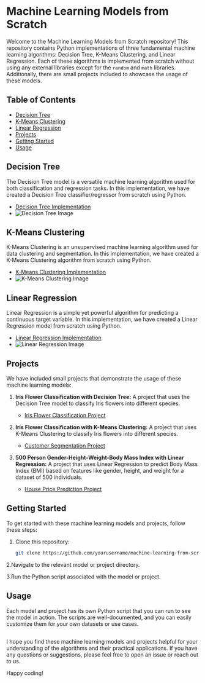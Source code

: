 # Machine Learning Models from Scratch

Welcome to the Machine Learning Models from Scratch repository! This repository contains Python implementations of three fundamental machine learning algorithms: Decision Tree, K-Means Clustering, and Linear Regression. Each of these algorithms is implemented from scratch without using any external libraries except for the `random` and `math` libraries. Additionally, there are small projects included to showcase the usage of these models.

## Table of Contents

- [Decision Tree](#decision-tree)
- [K-Means Clustering](#k-means-clustering)
- [Linear Regression](#linear-regression)
- [Projects](#projects)
- [Getting Started](#getting-started)
- [Usage](#usage)

## Decision Tree

The Decision Tree model is a versatile machine learning algorithm used for both classification and regression tasks. In this implementation, we have created a Decision Tree classifier/regressor from scratch using Python.

- [Decision Tree Implementation](Decision_Tree/dt.py)
- ![Decision Tree Image](https://miro.medium.com/v2/resize:fit:1400/1*oUzKoJLSobKLwxGwXXxtYg.png)

## K-Means Clustering

K-Means Clustering is an unsupervised machine learning algorithm used for data clustering and segmentation. In this implementation, we have created a K-Means Clustering algorithm from scratch using Python.

- [K-Means Clustering Implementation](K_Means_Clustering/km.py)
- ![K-Means Clustering Image](https://cdn.sanity.io/images/kuana2sp/production/af463efe521a434f882e84ab2e28b855c8fe884e-1988x876.png?fit=max)

## Linear Regression

Linear Regression is a simple yet powerful algorithm for predicting a continuous target variable. In this implementation, we have created a Linear Regression model from scratch using Python.

- [Linear Regression Implementation](Linear_Regression/lr.py)
- ![Linear Regression Image](https://www.jeremyjordan.me/content/images/2017/06/Screen-Shot-2017-06-04-at-1.46.51-PM.png)

## Projects

We have included small projects that demonstrate the usage of these machine learning models:

1. **Iris Flower Classification with Decision Tree:** A project that uses the Decision Tree model to classify Iris flowers into different species.

    - [Iris Flower Classification Project](Decision_Tree/report.ipynb)

2. **Iris Flower Classification with K-Means Clustering:** A project that uses K-Means Clustering to classify Iris flowers into different species.

    - [Customer Segmentation Project](K_Means_Clustering/report.ipynb)

3. **500 Person Gender-Height-Weight-Body Mass Index with Linear Regression:** A project that uses Linear Regression to predict Body Mass Index (BMI) based on features like gender, height, and weight for a dataset of 500 individuals.

    - [House Price Prediction Project](Linear_Regression/report.ipynb)

## Getting Started

To get started with these machine learning models and projects, follow these steps:

1. Clone this repository:

   ```bash
   git clone https://github.com/yourusername/machine-learning-from-scratch.git

2.Navigate to the relevant model or project directory.

3.Run the Python script associated with the model or project.

## Usage

Each model and project has its own Python script that you can run to see the model in action. The scripts are well-documented, and you can easily customize them for your own datasets or use cases.

##

I hope you find these machine learning models and projects helpful for your understanding of the algorithms and their practical applications. If you have any questions or suggestions, please feel free to open an issue or reach out to us.

Happy coding!
